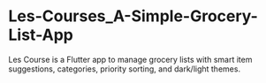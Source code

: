 # Les-Courses_A-Simple-Grocery-List-App
Les Course is a Flutter app to manage grocery lists with smart item suggestions, categories, priority sorting, and dark/light themes.
